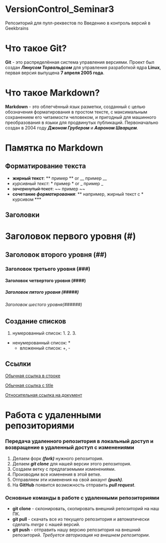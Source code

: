 # VersionControl_Seminar3
Репозиторий для пулл-реквестов по Введению в контроль версий в Geekbrains

# Что такое **Git**?

**Git** - это распределённая система управления версиями. Проект был создан **_Линусом Торвальдсом_** для управления разработкой ядра **Linux**, первая версия выпущена **7 апреля 2005 года**.

# Что такое **Markdown**?

**Markdown** - это облегчённый язык разметки, созданный с целью обозначения форматирования в простом тексте, с максимальным сохранением его читаемости человеком, и пригодный для машинного преобразования в языки для продвинутых публикаций. Первоначально создан в 2004 году ***Джоном Грубером*** и ***Аароном Шварцем***.

# Памятка по **Markdown**

## Форматирование текста

* __жирный текст__: ** пример ** or __ пример __
* *курсивный текст*: * пример * or _ пример _
* ~~зачеркнутый текст~~: ~~ пример ~~
* **сочетание *форматирования***: ** например, жирный текст с * курсивом ***

## **Заголовки**

# Заголовок первого уровня (#)
## Заголовок второго уровня (##)
### Заголовок третьего уровня (###)
#### Заголовок четвертого уровня (####)
##### Заголовок пятого уровня (#####)
###### Заголовок шестого уровня(######)

## Создание списков

1. нумерованный список: 1. 2. 3. 
* ненумерованный список: *
    + вложенный список: +, -

## Ссылки

[Обычная ссылка в строке](https://www.google.com)

[Обычная ссылка с title](https://www.google.com "Сайт Google")

[Относительная ссылка на документ](../blob/master/LICENSE)

# **Работа с удаленными репозиториями**

### **Передача удаленного репозитория в локальный доступ и возвращение в удаленный доступ с изменениями**

1. Делаем форк ***(fork)*** нужного репозитория.
2. Делаем ***git clone*** для нашей версии этого репозитория. 
3. Создаем ветку с предлагаемыми изменениями.
4. Производим все изменения в этой ветке. 
5. Отправляем эти изменения на свой аккаунт ***(push)***. 
6. На **GitHub** появится возможность отправить ***pull request***.

### **Основные команды в работе с удаленными репозиториями**

* **git clone** - склонировать, скопировать внешний репозиторий на наш ПК. 
* **git pull** - скачать все из текущего репозитория и автоматически сделать *merge* с нашей версий.
* **git push** - отправить нашу версию репозитория на внешний репозиторий. *Требуется авторизация на внешнем репозитории*. 
